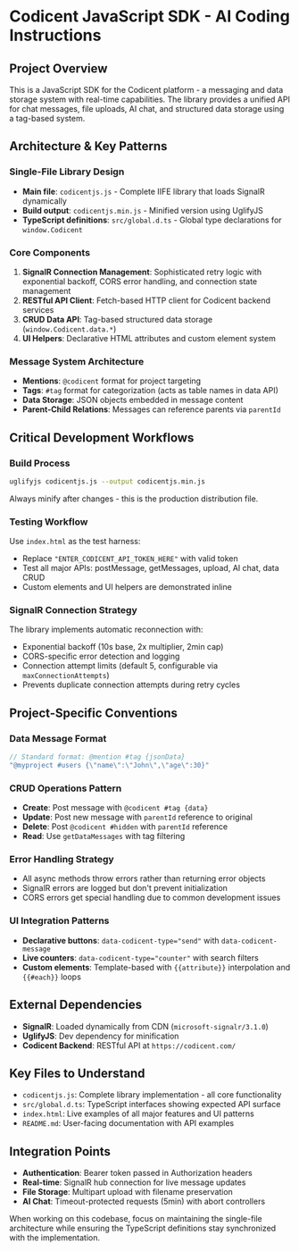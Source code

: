 # Codicent JavaScript SDK - AI Coding Instructions

## Project Overview
This is a JavaScript SDK for the Codicent platform - a messaging and data storage system with real-time capabilities. The library provides a unified API for chat messages, file uploads, AI chat, and structured data storage using a tag-based system.

## Architecture & Key Patterns

### Single-File Library Design
- **Main file**: `codicentjs.js` - Complete IIFE library that loads SignalR dynamically
- **Build output**: `codicentjs.min.js` - Minified version using UglifyJS
- **TypeScript definitions**: `src/global.d.ts` - Global type declarations for `window.Codicent`

### Core Components
1. **SignalR Connection Management**: Sophisticated retry logic with exponential backoff, CORS error handling, and connection state management
2. **RESTful API Client**: Fetch-based HTTP client for Codicent backend services
3. **CRUD Data API**: Tag-based structured data storage (`window.Codicent.data.*`)
4. **UI Helpers**: Declarative HTML attributes and custom element system

### Message System Architecture
- **Mentions**: `@codicent` format for project targeting
- **Tags**: `#tag` format for categorization (acts as table names in data API)
- **Data Storage**: JSON objects embedded in message content
- **Parent-Child Relations**: Messages can reference parents via `parentId`

## Critical Development Workflows

### Build Process
```bash
uglifyjs codicentjs.js --output codicentjs.min.js
```
Always minify after changes - this is the production distribution file.

### Testing Workflow
Use `index.html` as the test harness:
- Replace `"ENTER_CODICENT_API_TOKEN_HERE"` with valid token
- Test all major APIs: postMessage, getMessages, upload, AI chat, data CRUD
- Custom elements and UI helpers are demonstrated inline

### SignalR Connection Strategy
The library implements automatic reconnection with:
- Exponential backoff (10s base, 2x multiplier, 2min cap)
- CORS-specific error detection and logging
- Connection attempt limits (default 5, configurable via `maxConnectionAttempts`)
- Prevents duplicate connection attempts during retry cycles

## Project-Specific Conventions

### Data Message Format
```javascript
// Standard format: @mention #tag {jsonData}
"@myproject #users {\"name\":\"John\",\"age\":30}"
```

### CRUD Operations Pattern
- **Create**: Post message with `@codicent #tag {data}`
- **Update**: Post new message with `parentId` reference to original
- **Delete**: Post `@codicent #hidden` with `parentId` reference
- **Read**: Use `getDataMessages` with tag filtering

### Error Handling Strategy
- All async methods throw errors rather than returning error objects
- SignalR errors are logged but don't prevent initialization
- CORS errors get special handling due to common development issues

### UI Integration Patterns
- **Declarative buttons**: `data-codicent-type="send"` with `data-codicent-message`
- **Live counters**: `data-codicent-type="counter"` with search filters
- **Custom elements**: Template-based with `{{attribute}}` interpolation and `{{#each}}` loops

## External Dependencies
- **SignalR**: Loaded dynamically from CDN (`microsoft-signalr/3.1.0`)
- **UglifyJS**: Dev dependency for minification
- **Codicent Backend**: RESTful API at `https://codicent.com/`

## Key Files to Understand
- `codicentjs.js`: Complete library implementation - all core functionality
- `src/global.d.ts`: TypeScript interfaces showing expected API surface
- `index.html`: Live examples of all major features and UI patterns
- `README.md`: User-facing documentation with API examples

## Integration Points
- **Authentication**: Bearer token passed in Authorization headers
- **Real-time**: SignalR hub connection for live message updates
- **File Storage**: Multipart upload with filename preservation
- **AI Chat**: Timeout-protected requests (5min) with abort controllers

When working on this codebase, focus on maintaining the single-file architecture while ensuring the TypeScript definitions stay synchronized with the implementation.
